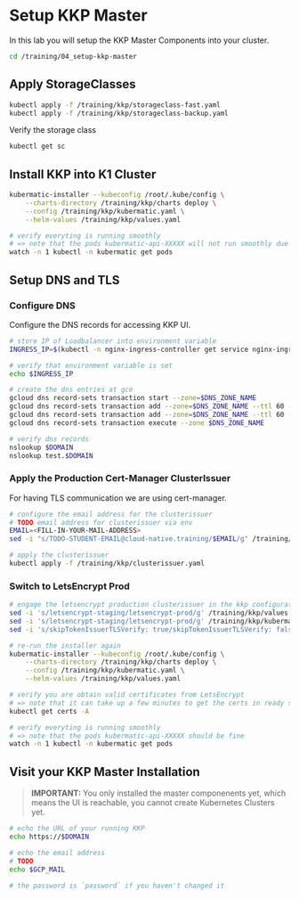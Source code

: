 # Setup KKP Master

In this lab you will setup the KKP Master Components into your cluster.

```bash
cd /training/04_setup-kkp-master
```

## Apply StorageClasses

```bash
kubectl apply -f /training/kkp/storageclass-fast.yaml
kubectl apply -f /training/kkp/storageclass-backup.yaml
```

Verify the storage class

```bash
kubectl get sc
```

## Install KKP into K1 Cluster

```bash
kubermatic-installer --kubeconfig /root/.kube/config \
    --charts-directory /training/kkp/charts deploy \
    --config /training/kkp/kubermatic.yaml \
    --helm-values /training/kkp/values.yaml

# verify everyting is running smoothly
# => note that the pods kubermatic-api-XXXXX will not run smoothly due to dns is not setup yet
watch -n 1 kubectl -n kubermatic get pods
```

## Setup DNS and TLS

### Configure DNS

Configure the DNS records for accessing KKP UI.

```bash
# store IP of Loadbalancer into environment variable
INGRESS_IP=$(kubectl -n nginx-ingress-controller get service nginx-ingress-controller -o jsonpath='{.status.loadBalancer.ingress[0].ip}')

# verify that environment variable is set
echo $INGRESS_IP

# create the dns entries at gce
gcloud dns record-sets transaction start --zone=$DNS_ZONE_NAME
gcloud dns record-sets transaction add --zone=$DNS_ZONE_NAME --ttl 60 --name="$DOMAIN." --type A $INGRESS_IP
gcloud dns record-sets transaction add --zone=$DNS_ZONE_NAME --ttl 60 --name="*.$DOMAIN."  --type A $INGRESS_IP
gcloud dns record-sets transaction execute --zone $DNS_ZONE_NAME

# verify dns records
nslookup $DOMAIN
nslookup test.$DOMAIN
```

### Apply the Production Cert-Manager ClusterIssuer

For having TLS communication we are using cert-manager.

```bash
# configure the email address for the clusterissuer
# TODO email address for clusterissuer via env
EMAIL=<FILL-IN-YOUR-MAIL-ADDRESS>
sed -i "s/TODO-STUDENT-EMAIL@cloud-native.training/$EMAIL/g" /training/kkp/clusterissuer.yaml

# apply the clusterissuer
kubectl apply -f /training/kkp/clusterissuer.yaml
```

### Switch to LetsEncrypt Prod

```bash
# engage the letsencrypt production clusterissuer in the kkp configuration files
sed -i 's/letsencrypt-staging/letsencrypt-prod/g' /training/kkp/values.yaml
sed -i 's/letsencrypt-staging/letsencrypt-prod/g' /training/kkp/kubermatic.yaml
sed -i 's/skipTokenIssuerTLSVerify: true/skipTokenIssuerTLSVerify: false/g' /training/kkp/kubermatic.yaml

# re-run the installer again
kubermatic-installer --kubeconfig /root/.kube/config \
    --charts-directory /training/kkp/charts deploy \
    --config /training/kkp/kubermatic.yaml \
    --helm-values /training/kkp/values.yaml

# verify you are obtain valid certificates from LetsEncrypt
# => note that it can take up a few minutes to get the certs in ready state
kubectl get certs -A

# verify everyting is running smoothly
# => note that the pods kubermatic-api-XXXXX should be fine
watch -n 1 kubectl -n kubermatic get pods
```

## Visit your KKP Master Installation

>**IMPORTANT:**
> You  only installed the master componenents yet, which means the UI is reachable, you cannot create Kubernetes Clusters yet.

```bash
# echo the URL of your running KKP
echo https://$DOMAIN

# echo the email address
# TODO
echo $GCP_MAIL

# the password is `password` if you haven't changed it
```
